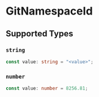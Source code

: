 # GitNamespaceId


## Supported Types

### `string`

```typescript
const value: string = "<value>";
```

### `number`

```typescript
const value: number = 8256.81;
```

